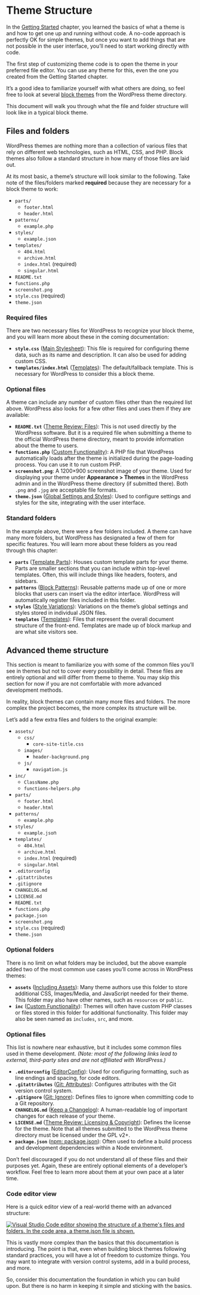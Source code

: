 # Theme Structure

In the [Getting Started](https://developer.wordpress.org/themes/getting-started/) chapter, you learned the basics of what a theme is and how to get one up and running without code. A no-code approach is perfectly OK for simple themes, but once you want to add things that are not possible in the user interface, you’ll need to start working directly with code.

The first step of customizing theme code is to open the theme in your preferred file editor. You can use any theme for this, even the one you created from the Getting Started chapter.

It’s a good idea to familiarize yourself with what others are doing, so feel free to look at several [block themes](https://wordpress.org/themes/tags/full-site-editing/) from the WordPress theme directory.

This document will walk you through what the file and folder structure will look like in a typical block theme.

## Files and folders

WordPress themes are nothing more than a collection of various files that rely on different web technologies, such as HTML, CSS, and PHP. Block themes also follow a standard structure in how many of those files are laid out.

At its most basic, a theme’s structure will look similar to the following. Take note of the files/folders marked **required** because they are necessary for a block theme to work:

*   `parts/`
    *   `footer.html`
    *   `header.html`
*   `patterns/`
    *   `example.php`
*   `styles/`
    *   `example.json`
*   `templates/`
    *   `404.html`
    *   `archive.html`
    *   `index.html` (required)
    *   `singular.html`
*   `README.txt`
*   `functions.php`
*   `screenshot.png`
*   `style.css` (required)
*   `theme.json`

### Required files

There are two necessary files for WordPress to recognize your block theme, and you will learn more about these in the coming documentation:

*   **`style.css`** ([Main Stylesheet](https://developer.wordpress.org/themes/core-concepts/main-stylesheet/)): This file is required for configuring theme data, such as its name and description. It can also be used for adding custom CSS.
*   **`templates/index.html`** ([Templates](https://developer.wordpress.org/themes/core-concepts/templates/)): The default/fallback template. This is necessary for WordPress to consider this a block theme.

### Optional files

A theme can include any number of custom files other than the required list above. WordPress also looks for a few other files and uses them if they are available:

*   **`README.txt`** ([Theme Review: Files](https://make.wordpress.org/themes/handbook/review/required/#9-files)): This is not used directly by the WordPress software. But it is a required file when submitting a theme to the official WordPress theme directory, meant to provide information about the theme to users.
*   **`functions.php`** ([Custom Functionality](https://developer.wordpress.org/themes/core-concepts/custom-functionality/)): A PHP file that WordPress automatically loads after the theme is initialized during the page-loading process. You can use it to run custom PHP.
*   **`screenshot.png`**: A 1200×900 screenshot image of your theme. Used for displaying your theme under **Appearance > Themes** in the WordPress admin and in the WordPress theme directory (if submitted there). Both `.png` and `.jpg` are acceptable file formats. 
*   **`theme.json`** ([Global Settings and Styles](https://developer.wordpress.org/themes/core-concepts/global-settings-and-styles/)): Used to configure settings and styles for the site, integrating with the user interface.

### Standard folders

In the example above, there were a few folders included. A theme can have many more folders, but WordPress has designated a few of them for specific features. You will learn more about these folders as you read through this chapter:

*   **`parts`** ([Template Parts](https://developer.wordpress.org/themes/templates/template-parts/)): Houses custom template parts for your theme. Parts are smaller sections that you can include within top-level templates. Often, this will include things like headers, footers, and sidebars.
*   **`patterns`** ([Block Patterns](https://developer.wordpress.org/themes/features/block-patterns/)): Reusable patterns made up of one or more blocks that users can insert via the editor interface. WordPress will automatically register files included in this folder.
*   **`styles`** ([Style Variations](https://developer.wordpress.org/themes/global-settings-and-styles/style-variations/)): Variations on the theme’s global settings and styles stored in individual JSON files.
*   **`templates`** ([Templates](https://developer.wordpress.org/themes/templates/templates/)): Files that represent the overall document structure of the front-end. Templates are made up of block markup and are what site visitors see.

## Advanced theme structure

This section is meant to familiarize you with some of the common files you’ll see in themes but not to cover every possibility in detail. These files are entirely optional and will differ from theme to theme. You may skip this section for now if you are not comfortable with more advanced development methods.

In reality, block themes can contain many more files and folders. The more complex the project becomes, the more complex its structure will be. 

Let’s add a few extra files and folders to the original example:

*   `assets/`
    *   `css/`
        *   `core-site-title.css`
    *   `images/`
        *   `header-background.png`
    *   `js/`
        *   `navigation.js`
*   `inc/`
    *   `ClassName.php`
    *   `functions-helpers.php`
*   `parts/`
    *   `footer.html`
    *   `header.html`
*   `patterns/`
    *   `example.php`
*   `styles/`
    *   `example.jso`n
*   `templates/`
    *   `404.html`
    *   `archive.html`
    *   `index.html` (required)
    *   `singular.html`
*   `.editorconfig`
*   `.gitattributes`
*   `.gitignore`
*   `CHANGELOG.md`
*   `LICENSE.md`
*   `README.txt`
*   `functions.php`
*   `package.json`
*   `screenshot.png`
*   `style.css` (required)
*   `theme.json`

### Optional folders

There is no limit on what folders may be included, but the above example added two of the most common use cases you’ll come across in WordPress themes:

*   **`assets`** ([Including Assets](https://developer.wordpress.org/themes/core-concepts/including-assets/)): Many theme authors use this folder to store additional CSS, Images/Media, and JavaScript needed for their theme. This folder may also have other names, such as `resources` or `public`.
*   **`inc`** ([Custom Functionality](https://developer.wordpress.org/themes/core-concepts/custom-functionality/)): Themes will often have custom PHP classes or files stored in this folder for additional functionality. This folder may also be seen named as `includes`, `src`, and more.

### Optional files

This list is nowhere near exhaustive, but it includes some common files used in theme development. *(Note: most of the following links lead to external, third-party sites and are not affiliated with WordPress.)*

*   **`.editorconfig`** ([EditorConfig](https://editorconfig.org/)): Used for configuring formatting, such as line endings and spacing, for code editors.
*   **`.gitattributes`** ([Git: Attributes](https://git-scm.com/docs/gitattributes)): Configures attributes with the Git version control system.
*   **`.gitignore`** ([Git: Ignore](https://git-scm.com/docs/gitignore)): Defines files to ignore when committing code to a Git repository.
*   **`CHANGELOG.md`** ([Keep a Changelog](https://keepachangelog.com/)): A human-readable log of important changes for each release of your theme.
*   **`LICENSE.md`** ([Theme Review: Licensing & Copyright](https://make.wordpress.org/themes/handbook/review/required/#1-licensing-copyright)): Defines the license for the theme. Note that all themes submitted to the WordPress theme directory must be licensed under the GPL v2+.
*   **`package.json`** ([npm: package.json](https://docs.npmjs.com/files/package.json/)): Often used to define a build process and development dependencies within a Node environment.

Don’t feel discouraged if you do not understand all of these files and their purposes yet. Again, these are entirely optional elements of a developer’s workflow. Feel free to learn more about them at your own pace at a later time.

### Code editor view

Here is a quick editor view of a real-world theme with an advanced structure:

[![Visual Studio Code editor showing the structure of a theme's files and folders. In the code area, a theme.json file is shown.](https://i0.wp.com/developer.wordpress.org/files/2023/11/theme-file-structure.png?resize=2048%2C1143&ssl=1)](https://i0.wp.com/developer.wordpress.org/files/2023/11/theme-file-structure.png?ssl=1)

This is vastly more complex than the basics that this documentation is introducing. The point is that, even when building block themes following standard practices, you will have a lot of freedom to customize things. You may want to integrate with version control systems, add in a build process, and more.

So, consider this documentation the foundation in which you can build upon. But there is no harm in keeping it simple and sticking with the basics.